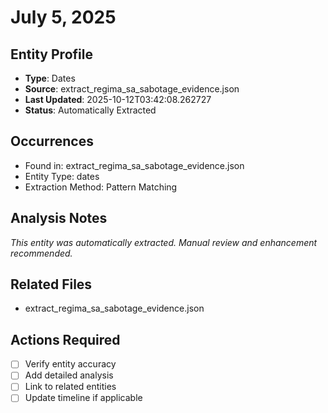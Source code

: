 # July 5, 2025

## Entity Profile
- **Type**: Dates
- **Source**: extract_regima_sa_sabotage_evidence.json
- **Last Updated**: 2025-10-12T03:42:08.262727
- **Status**: Automatically Extracted

## Occurrences
- Found in: extract_regima_sa_sabotage_evidence.json
- Entity Type: dates
- Extraction Method: Pattern Matching

## Analysis Notes
*This entity was automatically extracted. Manual review and enhancement recommended.*

## Related Files
- extract_regima_sa_sabotage_evidence.json

## Actions Required
- [ ] Verify entity accuracy
- [ ] Add detailed analysis
- [ ] Link to related entities
- [ ] Update timeline if applicable
